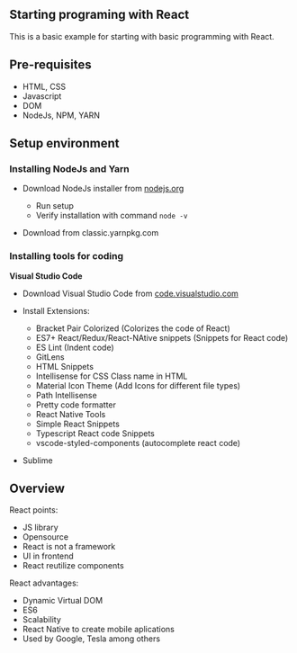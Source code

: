## Starting programing with React

This is a basic example for starting with basic programming with React.

## Pre-requisites
* HTML, CSS
* Javascript
* DOM
* NodeJs, NPM, YARN

## Setup environment

### Installing NodeJs and Yarn
* Download NodeJs installer from [nodejs.org](https://nodejs.org/en/download)
  * Run setup
  * Verify installation with command `node -v`

* Download from classic.yarnpkg.com

### Installing tools for coding



**Visual Studio Code**

* Download Visual Studio Code from [code.visualstudio.com](https://code.visualstudio.com/download)

* Install Extensions:
  * Bracket Pair Colorized (Colorizes the code of React)
  * ES7+ React/Redux/React-NAtive snippets (Snippets for React code)
  * ES Lint (Indent code)
  * GitLens
  * HTML Snippets
  * Intellisense for CSS Class name in HTML
  * Material Icon Theme (Add Icons for different file types)
  * Path Intellisense
  * Pretty code formatter
  * React Native Tools
  * Simple React Snippets
  * Typescript React code Snippets
  * vscode-styled-components (autocomplete react code)
* Sublime

## Overview

React points:
* JS library
* Opensource
* React is not a framework
* UI in frontend
* React reutilize components

React advantages:
* Dynamic Virtual DOM
* ES6
* Scalability
* React Native to create mobile aplications
* Used by Google, Tesla among others
